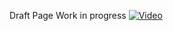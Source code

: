 Draft Page
Work in progress
[![Video](http://img.youtube.com/vi/-pdYK9Xg8Jw/0.jpg)](http://www.youtube.com/watch?v=-pdYK9Xg8Jw)
